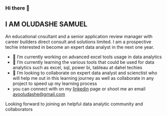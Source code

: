 ### Hi there 👋
## I AM OLUDASHE SAMUEL
An educational cnsultant and a senior application review manager with career builders direct consult and solutions limited. I am a prospective techie interested in become an expert data analyst in the next one year.
- 🔭 I’m currently working on advanced excel tools usage in data analytics
- 🌱 I’m currently learning the various tools that could be used for data analytics such as excel, sql, power bi, tableau at dahel techies
- 👯 I’m looking to collaborate on expert data analyst and scienctist who will help me out in this learning journey as well as collaborate in any project to speed up my learning process
- you can connect with on my [linkedin](https://www.linkedin.com/in/samuel-oludashe-a4513b128/) page or shoot me an email ayooludashe@gmail.com

Looking forward to joining an helpful data analytic community and collaborators

<!--
**SAMIEOLU/SAMIEOLU** is a ✨ _special_ ✨ repository because its `README.md` (this file) appears on your GitHub profile.

Here are some ideas to get you started:

- 🔭 I’m currently working on ...
- 🌱 I’m currently learning ...
- 👯 I’m looking to collaborate on ...
- 🤔 I’m looking for help with ...
- 💬 Ask me about ...
- 📫 How to reach me: ...
- 😄 Pronouns: ...
- ⚡ Fun fact: ...
-->
